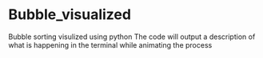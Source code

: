 # Bubble_visualized
Bubble sorting visulized using python 
The code will output a description of what is happening in the terminal while animating the process
